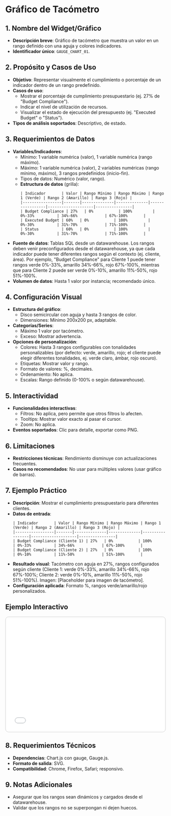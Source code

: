 # Gráfico de Tacómetro

## 1. Nombre del Widget/Gráfico
- **Descripción breve**: Gráfico de tacómetro que muestra un valor en un rango definido con una aguja y colores indicadores.
- **Identificador único**: `GAUGE_CHART_01`.

## 2. Propósito y Casos de Uso
- **Objetivo**: Representar visualmente el cumplimiento o porcentaje de un indicador dentro de un rango predefinido.
- **Casos de uso**:
  - Mostrar el porcentaje de cumplimiento presupuestario (ej. 27% de "Budget Compliance").
  - Indicar el nivel de utilización de recursos.
  - Visualizar el estado de ejecución del presupuesto (ej. "Executed Budget" o "Status").
- **Tipos de análisis soportados**: Descriptivo, de estado.

## 3. Requerimientos de Datos
- **Variables/Indicadores**:
  - Mínimo: 1 variable numérica (valor), 1 variable numérica (rango máximo).
  - Máximo: 1 variable numérica (valor), 2 variables numéricas (rango mínimo, máximo), 3 rangos predefinidos (inicio-fin).
  - Tipos de datos: Numérico (valor, rango).
  - **Estructura de datos** (grilla):
    ```
    | Indicador       | Valor | Rango Mínimo | Rango Máximo | Rango 1 (Verde) | Rango 2 (Amarillo) | Rango 3 (Rojo) |
    |-----------------|-------|--------------|--------------|-----------------|--------------------|----------------|
    | Budget Compliance | 27%   | 0%           | 100%         | 0%-33%          | 34%-66%            | 67%-100%       |
    | Executed Budget | 60%   | 0%           | 100%         | 0%-30%          | 31%-70%            | 71%-100%       |
    | Status          | 60%   | 0%           | 100%         | 0%-30%          | 31%-70%            | 71%-100%       |
    ```
- **Fuente de datos**: Tablas SQL desde un datawarehouse. Los rangos deben venir preconfigurados desde el datawarehouse, ya que cada indicador puede tener diferentes rangos según el contexto (ej. cliente, área). Por ejemplo, "Budget Compliance" para Cliente 1 puede tener rangos verde 0%-33%, amarillo 34%-66%, rojo 67%-100%, mientras que para Cliente 2 puede ser verde 0%-10%, amarillo 11%-50%, rojo 51%-100%.
- **Volumen de datos**: Hasta 1 valor por instancia; recomendado único.

## 4. Configuración Visual
- **Estructura del gráfico**:
  - Disco semicircular con aguja y hasta 3 rangos de color.
  - Dimensiones: Mínimo 200x200 px, adaptable.
- **Categorías/Series**:
  - Máximo 1 valor por tacómetro.
  - Exceso: Mostrar advertencia.
- **Opciones de personalización**:
  - Colores: Hasta 3 rangos configurables con tonalidades personalizables (por defecto: verde, amarillo, rojo; el cliente puede elegir diferentes tonalidades, ej. verde claro, ámbar, rojo oscuro).
  - Etiquetas: Mostrar valor y rango.
  - Formato de valores: %, decimales.
  - Ordenamiento: No aplica.
  - Escalas: Rango definido (0-100% o según datawarehouse).

## 5. Interactividad
- **Funcionalidades interactivas**:
  - Filtros: No aplica, pero permite que otros filtros lo afecten.
  - Tooltips: Mostrar valor exacto al pasar el cursor.
  - Zoom: No aplica.
- **Eventos soportados**: Clic para detalle, exportar como PNG.

## 6. Limitaciones
- **Restricciones técnicas**: Rendimiento disminuye con actualizaciones frecuentes.
- **Casos no recomendados**: No usar para múltiples valores (usar gráfico de barras).

## 7. Ejemplo Práctico
- **Descripción**: Mostrar el cumplimiento presupuestario para diferentes clientes.
- **Datos de entrada**:
  ```
  | Indicador       | Valor | Rango Mínimo | Rango Máximo | Rango 1 (Verde) | Rango 2 (Amarillo) | Rango 3 (Rojo) |
  |-----------------|-------|--------------|--------------|-----------------|--------------------|----------------|
  | Budget Compliance (Cliente 1) | 27%   | 0%           | 100%         | 0%-33%          | 34%-66%            | 67%-100%       |
  | Budget Compliance (Cliente 2) | 27%   | 0%           | 100%         | 0%-10%          | 11%-50%            | 51%-100%       |
  ```
- **Resultado visual**: Tacómetro con aguja en 27%, rangos configurados según cliente (Cliente 1: verde 0%-33%, amarillo 34%-66%, rojo 67%-100%; Cliente 2: verde 0%-10%, amarillo 11%-50%, rojo 51%-100%). Imagen: [Placeholder para imagen de tacómetro].
- **Configuración aplicada**: Formato %, rangos verde/amarillo/rojo personalizados.

## Ejemplo Interactivo

<div class="widget-interactive-container" style="border: 1px solid #ccc; padding: 5px; border-radius: 10px; margin-bottom: 20px; min-height: 350px; position: relative;">
  <iframe src="../../../assets/widgets_html/GAUGE_CHART_01/gauge_chart_01_interactive.html" 
          style="width: 100%; height: 350px; border: none; overflow: hidden;"
          loading="lazy"
          title="Ejemplo Interactivo del Filtro">
  </iframe>
</div>

<style>
/* Opcional: Para asegurar que el iframe se ajuste bien si el contenido es más alto */
.widget-interactive-container iframe {
    min-height: 350px; /* Ajusta según la altura típica de tus widgets */
}
</style>

## 8. Requerimientos Técnicos
- **Dependencias**: Chart.js con gauge, Gauge.js.
- **Formato de salida**: SVG.
- **Compatibilidad**: Chrome, Firefox, Safari; responsivo.

## 9. Notas Adicionales
- Asegurar que los rangos sean dinámicos y cargados desde el datawarehouse.
- Validar que los rangos no se superpongan ni dejen huecos.
